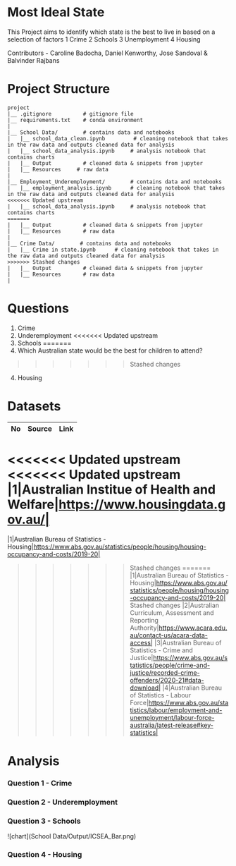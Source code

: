 # Most Ideal State

This Project aims to identify which state is the best to live in based on a selection of factors
1 Crime
2 Schools
3 Unemployment
4 Housing

Contributors - Caroline Badocha, Daniel Kenworthy, Jose Sandoval & Balvinder Rajbans

# Project Structure

```
project
|__ .gitignore          # gitignore file
|__ requirements.txt    # conda environment
| 
|__ School Data/        # contains data and notebooks
|   |__ school_data_clean.ipynb         # cleaning notebook that takes in the raw data and outputs cleaned data for analysis
|   |__ school_data_analysis.ipynb     # analysis notebook that contains charts
|   |__ Output          # cleaned data & snippets from jupyter
|   |__ Resources     # raw data
|
|__ Employment_Underemployment/        # contains data and notebooks
|   |__ employment_analysis.ipynb      # cleaning notebook that takes in the raw data and outputs cleaned data for analysis
<<<<<<< Updated upstream
|   |__ school_data_analysis.ipynb     # analysis notebook that contains charts
=======
|   |__ Output          # cleaned data & snippets from jupyter
|   |__ Resources       # raw data
|
|__ Crime Data/        # contains data and notebooks
|   |__ Crime in state.ipynb      # cleaning notebook that takes in the raw data and outputs cleaned data for analysis
>>>>>>> Stashed changes
|   |__ Output          # cleaned data & snippets from jupyter
|   |__ Resources       # raw data
|
```
# Questions
1. Crime
2. Underemployment
<<<<<<< Updated upstream
3. Schools
=======
3. Which Australian state would be the best for children to attend?
>>>>>>> Stashed changes
4. Housing

# Datasets
|No|Source|Link|
|-|-|-|
<<<<<<< Updated upstream
<<<<<<< Updated upstream
|1|Australian Institue of Health and Welfare|https://www.housingdata.gov.au/|
=======
|1|Australian Bureau of Statistics - Housing|https://www.abs.gov.au/statistics/people/housing/housing-occupancy-and-costs/2019-20|
>>>>>>> Stashed changes
=======
|1|Australian Bureau of Statistics - Housing|https://www.abs.gov.au/statistics/people/housing/housing-occupancy-and-costs/2019-20|
>>>>>>> Stashed changes
|2|Australian Curriculum, Assessment and Reporting Authority|https://www.acara.edu.au/contact-us/acara-data-access|
|3|Australian Bureau of Statistics - Crime and Justice|https://www.abs.gov.au/statistics/people/crime-and-justice/recorded-crime-offenders/2020-21#data-download|
|4|Australian Bureau of Statistics - Labour Force|https://www.abs.gov.au/statistics/labour/employment-and-unemployment/labour-force-australia/latest-release#key-statistics|

# Analysis

### Question 1 - Crime


### Question 2 - Underemployment


### Question 3 - Schools
![chart](School Data/Output/ICSEA_Bar.png)


### Question 4 - Housing
